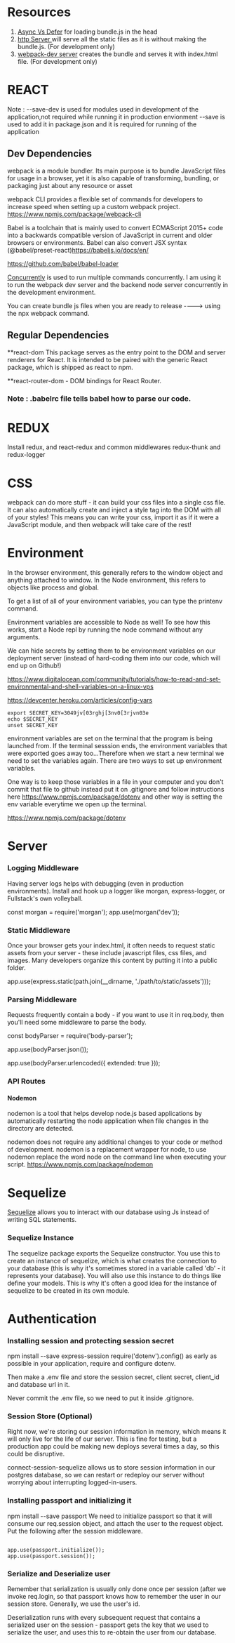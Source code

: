 # Resources
1. [Async Vs Defer](https://flaviocopes.com/javascript-async-defer/#the-position-matters) for loading bundle.js in the head
2. [http Server ](https://www.npmjs.com/package/http-server) will serve all the static files as it is without making the bundle.js. (For development only)
3. [webpack-dev server](https://github.com/webpack/webpack-dev-server/blob/master/README.md) creates the bundle and serves it with index.html file. (For development only)

# REACT
Note : --save-dev is used for modules used in development of the application,not required while running it in production envionment --save is used to add it in package.json and it is required for running of the application

## Dev Dependencies

webpack is a module bundler. Its main purpose is to bundle JavaScript files for usage in a browser, yet it is also capable of transforming, bundling, or packaging just about any resource or asset

webpack CLI provides a flexible set of commands for developers to increase speed when setting up a custom webpack project. https://www.npmjs.com/package/webpack-cli

Babel is a toolchain that is mainly used to convert ECMAScript 2015+ code into a backwards compatible version of JavaScript in current and older browsers or environments. Babel can also convert JSX syntax (@babel/preset-react)https://babeljs.io/docs/en/

https://github.com/babel/babel-loader


[Concurrently](https://github.com/kimmobrunfeldt/concurrently) is used to run multiple commands concurrently. I am using it to run the webpack dev server and the backend node server concurrently in the development environment.


You can create bundle js files when you are ready to release ----> using the npx webpack command.

## Regular Dependencies

**react-dom This package serves as the entry point to the DOM and server renderers for React. It is intended to be paired with the generic React package, which is shipped as react to npm.

**react-router-dom - DOM bindings for React Router.

### Note :  .babelrc file tells babel how to parse our code.

# REDUX

Install redux, and react-redux and common middlewares redux-thunk and redux-logger

# CSS

webpack can do more stuff - it can build your css files into a single css file. It can also automatically create and inject a style tag into the DOM with all of your styles! This means you can write your css, import it as if it were a JavaScript module, and then webpack will take care of the rest!

# Environment

 In the browser environment, this generally refers to the window object and anything attached to window. In the Node environment, this refers to objects like process and global.

 To get a list of all of your environment variables, you can type the printenv command.

Environment variables are accessible to Node as well! To see how this works, start a Node repl by running the node command without any arguments.

We can hide secrets by setting them to be environment variables on our deployment server (instead of hard-coding them into our code, which will end up on Github!)

https://www.digitalocean.com/community/tutorials/how-to-read-and-set-environmental-and-shell-variables-on-a-linux-vps

https://devcenter.heroku.com/articles/config-vars

```
export SECRET_KEY=3049jv[03rghj[3nv0[3rjvn03e
echo $SECRET_KEY
unset SECRET_KEY
```

environment variables are set on the terminal that the program is being launched from. If the terminal sesssion ends, the environment variables that were exported goes away too...Therefore when we start a new terminal we need to set the variables again. There are two ways to set up environment variables.

One way is to keep those variables in a file in your computer and you don't commit that file to github instead put it on .gitignore and follow instructions here https://www.npmjs.com/package/dotenv and other way is setting the env variable everytime we open up the terminal.

https://www.npmjs.com/package/dotenv

# Server

### Logging Middleware

Having server logs helps with debugging (even in production environments). Install and hook up a logger like morgan, express-logger, or Fullstack's own volleyball.

const morgan = require('morgan');
app.use(morgan('dev'));

### Static Middleware

Once your browser gets your index.html, it often needs to request static assets from your server - these include javascript files, css files, and images. Many developers organize this content by putting it into a public folder.

app.use(express.static(path.join(__dirname, './path/to/static/assets')));


### Parsing Middleware

Requests frequently contain a body - if you want to use it in req.body, then you'll need some middleware to parse the body.

const bodyParser = require('body-parser');

app.use(bodyParser.json());

app.use(bodyParser.urlencoded({ extended: true }));

### API Routes

#### Nodemon

nodemon is a tool that helps develop node.js based applications by automatically restarting the node application when file changes in the directory are detected.

nodemon does not require any additional changes to your code or method of development. nodemon is a replacement wrapper for node, to use nodemon replace the word node on the command line when executing your script. https://www.npmjs.com/package/nodemon

# Sequelize

[Sequelize](https://sequelize.org/v5/) allows you to interact with our database using Js instead of writing SQL statements.

### Sequelize Instance

The sequelize package exports the Sequelize constructor. You use this to create an instance of sequelize, which is what creates the connection to your database (this is why it's sometimes stored in a variable called 'db' - it represents your database). You will also use this instance to do things like define your models. This is why it's often a good idea for the instance of sequelize to be created in its own module.

# Authentication

### Installing session and protecting session secret

npm install --save express-session
require('dotenv').config() as early as possible in your application, require and configure dotenv.

Then make a .env file and store the session secret, client secret, client_id and database url in it.

Never commit the .env file, so we need to put it inside .gitignore.

### Session Store (Optional)

Right now, we're storing our session information in memory, which means it will only live for the life of our server. This is fine for testing, but a production app could be making new deploys several times a day, so this could be disruptive.

connect-session-sequelize allows us to store session information in our postgres database, so we can restart or redeploy our server without worrying about interrupting logged-in-users.

### Installing passport and initializing it
npm install --save passport
We need to initialize passport so that it will consume our req.session object, and attach the user to the request object. Put the following after the session middleware.

```const passport = require('passport');

app.use(passport.initialize());
app.use(passport.session());

```

### Serialize and Deserialize user

Remember that serialization is usually only done once per session (after we invoke req.login, so that passport knows how to remember the user in our session store. Generally, we use the user's id.

Deserialization runs with every subsequent request that contains a serialized user on the session - passport gets the key that we used to serialize the user, and uses this to re-obtain the user from our database.

